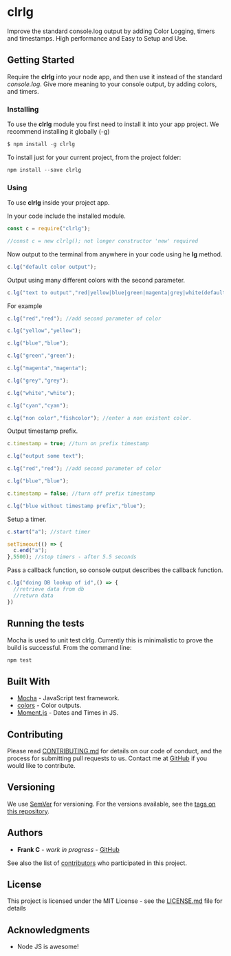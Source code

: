 # clrlg

Improve the standard console.log output by adding Color Logging, timers and timestamps. High performance and Easy to Setup and Use.


## Getting Started

Require the **clrlg** into your node app, and then use it instead of the standard *console.log*. Give more meaning to your console output, by adding colors, and timers.

### Installing

To use the **clrlg** module you first need to install it into your app project. We recommend installing it globally (-g)

```js
$ npm install -g clrlg 
```

To install just for your current project, from the project folder:

```js
npm install --save clrlg 
```

### Using

To use **clrlg** inside your project app. 

In your code include the installed module.

```js
const c = require("clrlg");

//const c = new clrlg(); not longer constructor 'new' required
```

Now output to the terminal from anywhere in your code using he **lg** method.

```js
c.lg("default color output");
```

Output using many different colors with the second parameter.

```js
c.lg("text to output","red|yellow|blue|green|magenta|grey|white(default)|cyan");
```

For example

```js
c.lg("red","red"); //add second parameter of color

c.lg("yellow","yellow");

c.lg("blue","blue");

c.lg("green","green");

c.lg("magenta","magenta");

c.lg("grey","grey");

c.lg("white","white");

c.lg("cyan","cyan");

c.lg("non color","fishcolor"); //enter a non existent color.
```

Output timestamp prefix.

```js
c.timestamp = true; //turn on prefix timestamp

c.lg("output some text");

c.lg("red","red"); //add second parameter of color

c.lg("blue","blue");

c.timestamp = false; //turn off prefix timestamp

c.lg("blue without timestamp prefix","blue");
```

Setup a timer.

```js
c.start("a"); //start timer

setTimeout(() => {
  c.end("a");
},5500); //stop timers - after 5.5 seconds
```

Pass a callback function, so console output describes the callback function.

```js
c.lg("doing DB lookup of id",() => {
  //retrieve data from db
  //return data
})
```

## Running the tests

Mocha is used to unit test clrlg. Currently this is minimalistic to prove the build is successful. From the command line:

```js
npm test
```

## Built With

* [Mocha](https://mochajs.org/) - JavaScript test framework.
* [colors](https://www.npmjs.com/package/colors) - Color outputs.
* [Moment.js](http://momentjs.com/) - Dates and Times in JS.

## Contributing

Please read [CONTRIBUTING.md](https://gist.github.com/PurpleBooth/b24679402957c63ec426) for details on our code of conduct, and the process for submitting pull requests to us. Contact me at [GitHub](https://github.com/frankc60) if you would like to contribute.

## Versioning

We use [SemVer](http://semver.org/) for versioning. For the versions available, see the [tags on this repository](https://github.com/frankc60/clrlg). 

## Authors

* **Frank C** - *work in progress* - [GitHub](https://github.com/frankc60)

See also the list of [contributors](https://github.com/frankc60/clrlg/contributors) who participated in this project.

## License

This project is licensed under the MIT License - see the [LICENSE.md](LICENSE.md) file for details

## Acknowledgments

* Node JS is awesome!